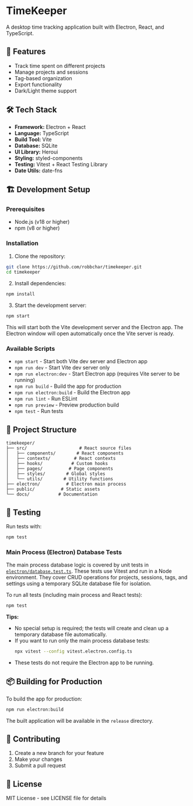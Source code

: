 # TimeKeeper

A desktop time tracking application built with Electron, React, and TypeScript.

## 🚀 Features

- Track time spent on different projects
- Manage projects and sessions
- Tag-based organization
- Export functionality
- Dark/Light theme support

## 🛠️ Tech Stack

- **Framework:** Electron + React
- **Language:** TypeScript
- **Build Tool:** Vite
- **Database:** SQLite
- **UI Library:** Heroui
- **Styling:** styled-components
- **Testing:** Vitest + React Testing Library
- **Date Utils:** date-fns

## 🏗️ Development Setup

### Prerequisites

- Node.js (v18 or higher)
- npm (v8 or higher)

### Installation

1. Clone the repository:

```bash
git clone https://github.com/robbchar/timekeeper.git
cd timekeeper
```

2. Install dependencies:

```bash
npm install
```

3. Start the development server:

```bash
npm start
```

This will start both the Vite development server and the Electron app. The Electron window will open automatically once the Vite server is ready.

### Available Scripts

- `npm start` - Start both Vite dev server and Electron app
- `npm run dev` - Start Vite dev server only
- `npm run electron:dev` - Start Electron app (requires Vite server to be running)
- `npm run build` - Build the app for production
- `npm run electron:build` - Build the Electron app
- `npm run lint` - Run ESLint
- `npm run preview` - Preview production build
- `npm test` - Run tests

## 📁 Project Structure

```
timekeeper/
├── src/                    # React source files
│   ├── components/        # React components
│   ├── contexts/         # React contexts
│   ├── hooks/           # Custom hooks
│   ├── pages/          # Page components
│   ├── styles/        # Global styles
│   └── utils/        # Utility functions
├── electron/          # Electron main process
├── public/          # Static assets
└── docs/           # Documentation
```

## 🧪 Testing

Run tests with:

```bash
npm test
```

### Main Process (Electron) Database Tests

The main process database logic is covered by unit tests in [`electron/database.test.ts`](electron/database.test.ts). These tests use Vitest and run in a Node environment. They cover CRUD operations for projects, sessions, tags, and settings using a temporary SQLite database file for isolation.

To run all tests (including main process and React tests):

```bash
npm test
```

**Tips:**

- No special setup is required; the tests will create and clean up a temporary database file automatically.
- If you want to run only the main process database tests:
  ```bash
  npx vitest --config vitest.electron.config.ts
  ```
- These tests do not require the Electron app to be running.

## 📦 Building for Production

To build the app for production:

```bash
npm run electron:build
```

The built application will be available in the `release` directory.

## 🤝 Contributing

1. Create a new branch for your feature
2. Make your changes
3. Submit a pull request

## 📝 License

MIT License - see LICENSE file for details

